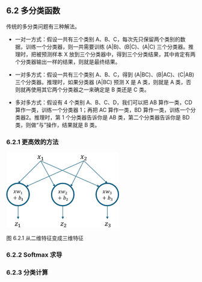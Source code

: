 
## 6.2 多分类函数

传统的多分类问题有三种解法。

- 一对一方式：假设一共有三个类别 A、B、C，每次先只保留两个类别的数据，训练一个分类器，则一共需要训练 (A|B)、(B|C)、(A|C) 三个分类器。推理时，把被预测样本 X 放到三个分类器中，得到三个分类结果，其中肯定有两个分类器输出一样的结果，则就是最终结果。

- 一对多方式：假设一共有三个类别 A、B、C，得到 (A|BC)、(B|AC)、(C|AB) 三个分类器。推理时，如果分类器 (A|BC) 预测 X 是 A 类，则就是 A 类，否则就再使用其它两个分类器之一来确定是 B 类还是 C 类。

- 多对多方式：假设有 4 个类别 A、B、C、D，我们可以把 AB 算作一类，CD 算作一类，训练一个分类器 1；再把 AC 算作一类，BD 算作一类，训练一个分类器2。推理时，第 1 个分类器告诉你是 AB 类，第二个分类器告诉你是 BD 类，则做“与”操作，结果就是 B 类。

### 6.2.1 更高效的方法


<img src="./img/w2to3.png" width=300 />

图 6.2.1 从二维特征变成三维特征

### 6.2.2 Softmax 求导


### 6.2.3 分类计算
